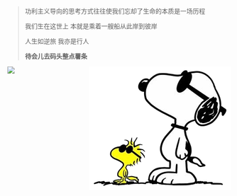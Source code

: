 > 功利主义导向的思考方式往往使我们忘却了生命的本质是一场历程
> 
> 我们生在这世上 本就是乘着一艘船从此岸到彼岸
> 
> 人生如逆旅 我亦是行人
>
> <b>待会儿去码头整点薯条</b>

<div style="position: relative;">
    <img src="congrats.gif" style="float:left;">
    <img src="snoopy.png" style="float:right">
</div>


